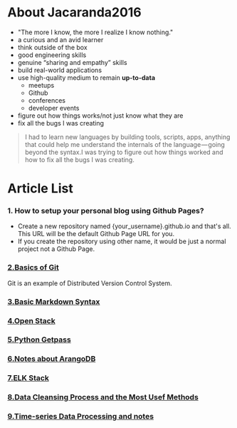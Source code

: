 # About Jacaranda2016
- "The more I know, the more I realize I know nothing."
- a curious and an avid learner
- think outside of the box
- good engineering skills
- genuine “sharing and empathy” skills
- build real-world applications
- use high-quality medium to remain **up-to-data**
  * meetups
  * Github
  * conferences
  * developer events
- figure out how things works/not just know what they are
- fix all the bugs I was creating

> I had to learn new languages by building tools, scripts, apps, anything that could help me understand the internals of the language — going beyond the syntax.I was trying to figure out how things worked and how to fix all the bugs I was creating.


# Article List

### 1. How to setup your personal blog using Github Pages?

* Create a new repository named {your_username}.github.io and that's all. This URL will be the default Github Page URL for you.
* If you create the repository using other name, it would be just a normal project not a Github Page.

### [2.Basics of Git](https://jacaranda2016.github.io/git-basics)
Git is an example of Distributed Version Control System.

### [3.Basic Markdown Syntax](https://jacaranda2016.github.io/markdown-syntax)

### [4.Open Stack](https://jacaranda2016.github.io/open-stack)

### [5.Python Getpass](https://jacaranda2016.github.io/python-getpass)

### [6.Notes about ArangoDB](https://jacaranda2016.github.io/arangoDB)

### [7.ELK Stack](https://jacaranda2016.github.io/elk)

### [8.Data Cleansing Process and the Most Usef Methods](https://jacaranda2016.github.io/data-cleansing)

### [9.Time-series Data Processing and notes](https://jacaranda2016.github.io/time-series)



